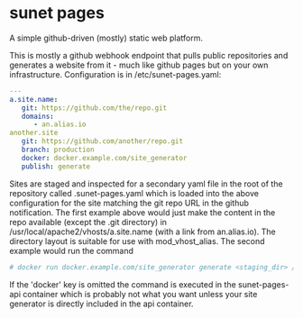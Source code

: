 sunet pages
====

A simple github-driven (mostly) static web platform.

This is mostly a github webhook endpoint that pulls public repositories and generates a website from it - much like github pages but on your own infrastructure. Configuration is in /etc/sunet-pages.yaml:

```yaml
---
a.site.name:
   git: https://github.com/the/repo.git
   domains:
      - an.alias.io
another.site
   git: https://github.com/another/repo.git
   branch: production
   docker: docker.example.com/site_generator
   publish: generate
```

Sites are staged and inspected for a secondary yaml file in the root of the repository called .sunet-pages.yaml which is loaded into the above configuration for the site matching the git repo URL in the github notification. The first example above would just make the content in the repo available (except the .git directory) in /usr/local/apache2/vhosts/a.site.name (with a link from an.alias.io). The directory layout is suitable for use with mod_vhost_alias. The second example would run the command

```bash
# docker run docker.example.com/site_generator generate <staging_dir> /usr/local/apache2/vhosts/another.site/
```

If the 'docker' key is omitted the command is executed in the sunet-pages-api container which is probably not what you want unless your site generator is directly included in the api container.
